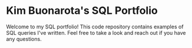 # Kim Buonarota's SQL Portfolio

Welcome to my SQL portfolio! This code repository contains examples of SQL queries I've written. Feel free to take a look and reach out if you have any questions.
